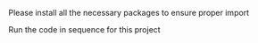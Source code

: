 Please install all the necessary packages to ensure proper import

Run the code in sequence for this project
